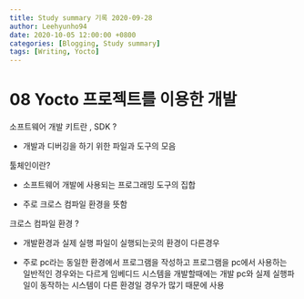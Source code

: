```yaml
---
title: Study summary 기록 2020-09-28
author: Leehyunho94
date: 2020-10-05 12:00:00 +0800
categories: [Blogging, Study summary]
tags: [Writing, Yocto]
---
```



# 08 Yocto 프로젝트를 이용한 개발

소프트웨어 개발 키트란 , SDK ?

- 개발과 디버깅을 하기 위한 파일과 도구의 모음

툴체인이란?

- 소프트웨어 개발에 사용되는 프로그래밍 도구의 집합

- 주로 크로스 컴파일 환경을 뜻함

크로스 컴파일 환경 ?

- 개발환경과 실제 실행 파일이 실행되는곳의 환경이 다른경우

- 주로 pc라는 동일한 환경에서 프로그램을 작성하고 프로그램을 pc에서 사용하는 일반적인 경우와는 다르게  임베디드 시스템을 개발할때에는 개발 pc와 실제 실행파일이 동작하는 시스템이 다른 환경일 경우가 많기 때문에 사용

